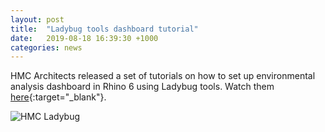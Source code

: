 ```yaml
---
layout: post
title:  "Ladybug tools dashboard tutorial"
date:   2019-08-18 16:39:30 +1000
categories: news
---
```


HMC Architects released a set of tutorials on how to set up environmental analysis dashboard in Rhino 6 using Ladybug tools.
Watch them [here](https://www.youtube.com/watch?v=4m1VXhzUHgA){:target="_blank"}.

![HMC Ladybug](..\..\..\..\images\news\hmcladybug.jpg)
